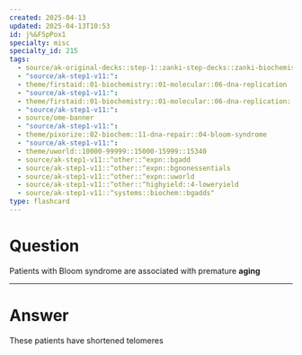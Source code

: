 ```yaml
---
created: 2025-04-13
updated: 2025-04-13T10:53
id: j%&F5pPox1
specialty: misc
specialty_id: 215
tags:
  - source/ak-original-decks::step-1::zanki-step-decks::zanki-biochemistry::molecular,-cellular,-genetics
  - "source/ak-step1-v11:": 
  - theme/firstaid::01-biochemistry::01-molecular::06-dna-replication
  - "source/ak-step1-v11:": 
  - theme/firstaid::01-biochemistry::01-molecular::06-dna-replication::bloom-syndrome
  - "source/ak-step1-v11:": 
  - source/ome-banner
  - "source/ak-step1-v11:": 
  - theme/pixorize::02-biochem::11-dna-repair::04-bloom-syndrome
  - "source/ak-step1-v11:": 
  - theme/uworld::10000-99999::15000-15999::15340
  - source/ak-step1-v11::^other::^expn::bgadd
  - source/ak-step1-v11::^other::^expn::bgnonessentials
  - source/ak-step1-v11::^other::^expn::uworld
  - source/ak-step1-v11::^other::^highyield::4-loweryield
  - source/ak-step1-v11::^systems::biochem::bgadds"
type: flashcard
---
```


# Question
Patients with Bloom syndrome are associated with premature **aging**

---

# Answer
These patients have shortened telomeres